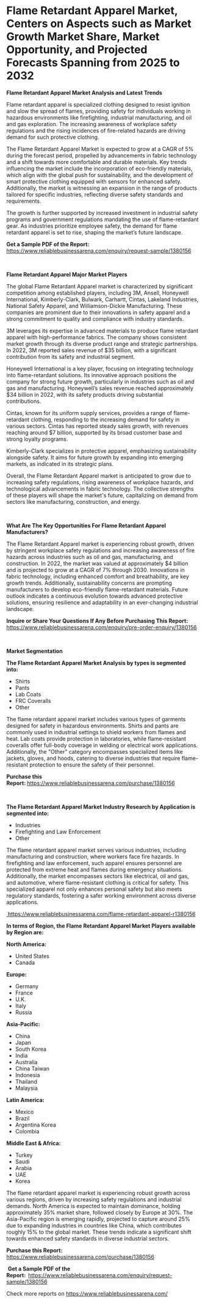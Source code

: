 <p><h1>Flame Retardant Apparel Market, Centers on Aspects such as Market Growth Market Share, Market Opportunity, and Projected Forecasts Spanning from 2025 to 2032</h1></p><p><strong>Flame Retardant Apparel Market Analysis and Latest Trends</strong></p>
<p><p>Flame retardant apparel is specialized clothing designed to resist ignition and slow the spread of flames, providing safety for individuals working in hazardous environments like firefighting, industrial manufacturing, and oil and gas exploration. The increasing awareness of workplace safety regulations and the rising incidences of fire-related hazards are driving demand for such protective clothing. </p><p>The Flame Retardant Apparel Market is expected to grow at a CAGR of 5% during the forecast period, propelled by advancements in fabric technology and a shift towards more comfortable and durable materials. Key trends influencing the market include the incorporation of eco-friendly materials, which align with the global push for sustainability, and the development of smart protective clothing equipped with sensors for enhanced safety. Additionally, the market is witnessing an expansion in the range of products tailored for specific industries, reflecting diverse safety standards and requirements.</p><p>The growth is further supported by increased investment in industrial safety programs and government regulations mandating the use of flame-retardant gear. As industries prioritize employee safety, the demand for flame retardant apparel is set to rise, shaping the market’s future landscape.</p></p>
<p><strong>Get a Sample PDF of the Report:&nbsp;</strong> <a href="https://www.reliablebusinessarena.com/enquiry/request-sample/1380156?utm_campaign=2177&utm_medium=2&utm_source=Github&utm_content=ia&utm_term=05042025&utm_id=flame-retardant-apparel">https://www.reliablebusinessarena.com/enquiry/request-sample/1380156</a></p>
<p>&nbsp;</p>
<p><strong>Flame Retardant Apparel Major Market Players</strong></p>
<p><p>The global Flame Retardant Apparel market is characterized by significant competition among established players, including 3M, Ansell, Honeywell International, Kimberly-Clark, Bulwark, Carhartt, Cintas, Lakeland Industries, National Safety Apparel, and Williamson-Dickie Manufacturing. These companies are prominent due to their innovations in safety apparel and a strong commitment to quality and compliance with industry standards.</p><p>3M leverages its expertise in advanced materials to produce flame retardant apparel with high-performance fabrics. The company shows consistent market growth through its diverse product range and strategic partnerships. In 2022, 3M reported sales revenue of $35 billion, with a significant contribution from its safety and industrial segment.</p><p>Honeywell International is a key player, focusing on integrating technology into flame-retardant solutions. Its innovative approach positions the company for strong future growth, particularly in industries such as oil and gas and manufacturing. Honeywell’s sales revenue reached approximately $34 billion in 2022, with its safety products driving substantial contributions.</p><p>Cintas, known for its uniform supply services, provides a range of flame-retardant clothing, responding to the increasing demand for safety in various sectors. Cintas has reported steady sales growth, with revenues reaching around $7 billion, supported by its broad customer base and strong loyalty programs.</p><p>Kimberly-Clark specializes in protective apparel, emphasizing sustainability alongside safety. It aims for future growth by expanding into emerging markets, as indicated in its strategic plans.</p><p>Overall, the Flame Retardant Apparel market is anticipated to grow due to increasing safety regulations, rising awareness of workplace hazards, and technological advancements in fabric technology. The collective strengths of these players will shape the market's future, capitalizing on demand from sectors like manufacturing, construction, and energy.</p></p>
<p>&nbsp;</p>
<p><strong>What Are The Key Opportunities For Flame Retardant Apparel Manufacturers?</strong></p>
<p><p>The Flame Retardant Apparel market is experiencing robust growth, driven by stringent workplace safety regulations and increasing awareness of fire hazards across industries such as oil and gas, manufacturing, and construction. In 2022, the market was valued at approximately $4 billion and is projected to grow at a CAGR of 7% through 2030. Innovations in fabric technology, including enhanced comfort and breathability, are key growth trends. Additionally, sustainability concerns are prompting manufacturers to develop eco-friendly flame-retardant materials. Future outlook indicates a continuous evolution towards advanced protective solutions, ensuring resilience and adaptability in an ever-changing industrial landscape.</p></p>
<p><strong>Inquire or Share Your Questions If Any Before Purchasing This Report:</strong> <a href="https://www.reliablebusinessarena.com/enquiry/pre-order-enquiry/1380156?utm_campaign=2177&utm_medium=2&utm_source=Github&utm_content=ia&utm_term=05042025&utm_id=flame-retardant-apparel">https://www.reliablebusinessarena.com/enquiry/pre-order-enquiry/1380156</a></p>
<p>&nbsp;</p>
<p><strong>Market Segmentation</strong></p>
<p><strong>The Flame Retardant Apparel Market Analysis by types is segmented into:</strong></p>
<p><ul><li>Shirts</li><li>Pants</li><li>Lab Coats</li><li>FRC Coveralls</li><li>Other</li></ul></p>
<p><p>The flame retardant apparel market includes various types of garments designed for safety in hazardous environments. Shirts and pants are commonly used in industrial settings to shield workers from flames and heat. Lab coats provide protection in laboratories, while flame-resistant coveralls offer full-body coverage in welding or electrical work applications. Additionally, the "Other" category encompasses specialized items like jackets, gloves, and hoods, catering to diverse industries that require flame-resistant protection to ensure the safety of their personnel.</p></p>
<p><strong>Purchase this Report:&nbsp;</strong><a href="https://www.reliablebusinessarena.com/purchase/1380156?utm_campaign=2177&utm_medium=2&utm_source=Github&utm_content=ia&utm_term=05042025&utm_id=flame-retardant-apparel">https://www.reliablebusinessarena.com/purchase/1380156</a></p>
<p>&nbsp;</p>
<p><strong>The Flame Retardant Apparel Market Industry Research by Application is segmented into:</strong></p>
<p><ul><li>Industries</li><li>Firefighting and Law Enforcement</li><li>Other</li></ul></p>
<p><p>The flame retardant apparel market serves various industries, including manufacturing and construction, where workers face fire hazards. In firefighting and law enforcement, such apparel ensures personnel are protected from extreme heat and flames during emergency situations. Additionally, the market encompasses sectors like electrical, oil and gas, and automotive, where flame-resistant clothing is critical for safety. This specialized apparel not only enhances personal safety but also meets regulatory standards, fostering a safer working environment across diverse applications.</p></p>
<p><a href="https://www.reliablebusinessarena.com/flame-retardant-apparel-r1380156?utm_campaign=2177&utm_medium=2&utm_source=Github&utm_content=ia&utm_term=05042025&utm_id=flame-retardant-apparel">&nbsp;https://www.reliablebusinessarena.com/flame-retardant-apparel-r1380156</a></p>
<p><strong>In terms of Region, the Flame Retardant Apparel Market Players available by Region are:</strong></p>
<p>
    <p> <strong> North America: </strong>
        <ul>
            <li>United States</li>
            <li>Canada</li>
        </ul>
        </p> 
    <p> <strong> Europe: </strong>
        <ul>
            <li>Germany</li>
            <li>France</li>
            <li>U.K.</li>
            <li>Italy</li>
            <li>Russia</li>
        </ul>
        </p> 
    <p> <strong> Asia-Pacific: </strong>
        <ul>
            <li>China</li>
            <li>Japan</li>
            <li>South Korea</li>
            <li>India</li>
            <li>Australia</li>
            <li>China Taiwan</li>
            <li>Indonesia</li>
            <li>Thailand</li>
            <li>Malaysia</li>
        </ul>
        </p> 
    <p> <strong> Latin America: </strong>
        <ul>
            <li>Mexico</li>
            <li>Brazil</li>
            <li>Argentina Korea</li>
            <li>Colombia</li>
        </ul>
        </p> 
    <p> <strong> Middle East & Africa: </strong>
        <ul>
            <li>Turkey</li>
            <li>Saudi</li>
            <li>Arabia</li>
            <li>UAE</li>
            <li>Korea</li>
        </ul>
    </p>
    </p>
<p><p>The flame retardant apparel market is experiencing robust growth across various regions, driven by increasing safety regulations and industrial demands. North America is expected to maintain dominance, holding approximately 35% market share, followed closely by Europe at 30%. The Asia-Pacific region is emerging rapidly, projected to capture around 25% due to expanding industries in countries like China, which contributes roughly 15% to the global market. These trends indicate a significant shift towards enhanced safety standards in diverse industrial sectors.</p></p>
<p><strong>Purchase this Report: </strong><a href="https://www.reliablebusinessarena.com/purchase/1380156?utm_campaign=2177&utm_medium=2&utm_source=Github&utm_content=ia&utm_term=05042025&utm_id=flame-retardant-apparel">https://www.reliablebusinessarena.com/purchase/1380156</a></p>
<p>&nbsp;<strong>Get a Sample PDF of the Report:&nbsp;&nbsp;</strong><a href="https://www.reliablebusinessarena.com/enquiry/request-sample/1380156?utm_campaign=2177&utm_medium=2&utm_source=Github&utm_content=ia&utm_term=05042025&utm_id=flame-retardant-apparel">https://www.reliablebusinessarena.com/enquiry/request-sample/1380156</a></p>
<p><strong></strong></p>
<p>Check more reports on <a href="https://www.reliablebusinessarena.com/?utm_campaign=2177&utm_medium=2&utm_source=Github&utm_content=ia&utm_term=05042025&utm_id=flame-retardant-apparel">https://www.reliablebusinessarena.com/</a></p>
